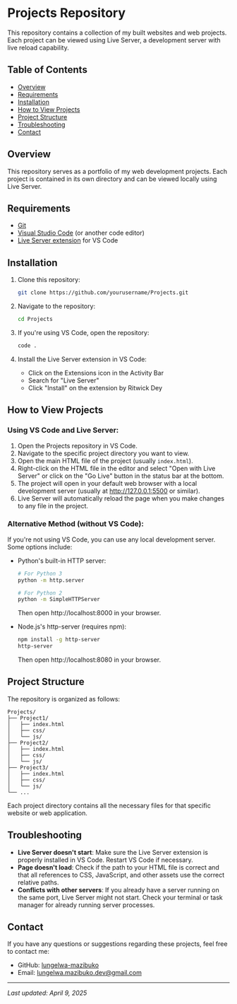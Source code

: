 # Projects Repository

This repository contains a collection of my built websites and web projects. Each project can be viewed using Live Server, a development server with live reload capability.

## Table of Contents
- [Overview](#overview)
- [Requirements](#requirements)
- [Installation](#installation)
- [How to View Projects](#how-to-view-projects)
- [Project Structure](#project-structure)
- [Troubleshooting](#troubleshooting)
- [Contact](#contact)

## Overview

This repository serves as a portfolio of my web development projects. Each project is contained in its own directory and can be viewed locally using Live Server.

## Requirements

- [Git](https://git-scm.com/downloads)
- [Visual Studio Code](https://code.visualstudio.com/) (or another code editor)
- [Live Server extension](https://marketplace.visualstudio.com/items?itemName=ritwickdey.LiveServer) for VS Code

## Installation

1. Clone this repository:
   ```bash
   git clone https://github.com/yourusername/Projects.git
   ```

2. Navigate to the repository:
   ```bash
   cd Projects
   ```

3. If you're using VS Code, open the repository:
   ```bash
   code .
   ```

4. Install the Live Server extension in VS Code:
   - Click on the Extensions icon in the Activity Bar
   - Search for "Live Server"
   - Click "Install" on the extension by Ritwick Dey

## How to View Projects

### Using VS Code and Live Server:

1. Open the Projects repository in VS Code.
2. Navigate to the specific project directory you want to view.
3. Open the main HTML file of the project (usually `index.html`).
4. Right-click on the HTML file in the editor and select "Open with Live Server" or click on the "Go Live" button in the status bar at the bottom.
5. The project will open in your default web browser with a local development server (usually at http://127.0.0.1:5500 or similar).
6. Live Server will automatically reload the page when you make changes to any file in the project.

### Alternative Method (without VS Code):

If you're not using VS Code, you can use any local development server. Some options include:

- Python's built-in HTTP server:
  ```bash
  # For Python 3
  python -m http.server
  
  # For Python 2
  python -m SimpleHTTPServer
  ```
  Then open http://localhost:8000 in your browser.

- Node.js's http-server (requires npm):
  ```bash
  npm install -g http-server
  http-server
  ```
  Then open http://localhost:8080 in your browser.

## Project Structure

The repository is organized as follows:

```
Projects/
├── Project1/
│   ├── index.html
│   ├── css/
│   └── js/
├── Project2/
│   ├── index.html
│   ├── css/
│   └── js/
├── Project3/
│   ├── index.html
│   ├── css/
│   └── js/
└── ...
```

Each project directory contains all the necessary files for that specific website or web application.

## Troubleshooting

- **Live Server doesn't start**: Make sure the Live Server extension is properly installed in VS Code. Restart VS Code if necessary.
- **Page doesn't load**: Check if the path to your HTML file is correct and that all references to CSS, JavaScript, and other assets use the correct relative paths.
- **Conflicts with other servers**: If you already have a server running on the same port, Live Server might not start. Check your terminal or task manager for already running server processes.

## Contact

If you have any questions or suggestions regarding these projects, feel free to contact me:

- GitHub: [lungelwa-mazibuko](https://github.com/lungelwa-mazibuko)
- Email: lungelwa.mazibuko.dev@gmail.com

---

*Last updated: April 9, 2025*

